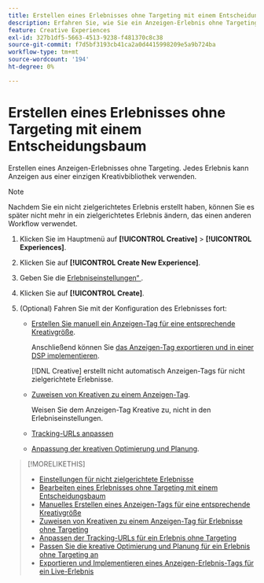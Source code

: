 ```yaml
---
title: Erstellen eines Erlebnisses ohne Targeting mit einem Entscheidungsbaum
description: Erfahren Sie, wie Sie ein Anzeigen-Erlebnis ohne Targeting erstellen.
feature: Creative Experiences
exl-id: 327b1df5-5663-4513-9238-f481370c8c38
source-git-commit: f7d5bf3193cb41ca2a0d4415998209e5a9b724ba
workflow-type: tm+mt
source-wordcount: '194'
ht-degree: 0%

---
```


# Erstellen eines Erlebnisses ohne Targeting mit einem Entscheidungsbaum

Erstellen eines Anzeigen-Erlebnisses ohne Targeting. Jedes Erlebnis kann Anzeigen aus einer einzigen Kreativbibliothek verwenden.

>[!NOTE]
>
> Nachdem Sie ein nicht zielgerichtetes Erlebnis erstellt haben, können Sie es später nicht mehr in ein zielgerichtetes Erlebnis ändern, das einen anderen Workflow verwendet.

1. Klicken Sie im Hauptmenü auf **[!UICONTROL Creative]** > **[!UICONTROL Experiences]**.

1. Klicken Sie auf **[!UICONTROL Create New Experience]**.

1. Geben Sie die [Erlebniseinstellungen“ ](experience-settings-no-targeting.md).

1. Klicken Sie auf **[!UICONTROL Create]**.

1. (Optional) Fahren Sie mit der Konfiguration des Erlebnisses fort:

   * [Erstellen Sie manuell ein Anzeigen-Tag für eine entsprechende Kreativgröße](experience-tag-create-manually.md).

     Anschließend können Sie [das Anzeigen-Tag exportieren und in einer DSP implementieren](/help/creative/experiences/experience-tag-export.md).

     [!DNL Creative] erstellt nicht automatisch Anzeigen-Tags für nicht zielgerichtete Erlebnisse.

   * [Zuweisen von Kreativen zu einem Anzeigen-Tag](experience-tag-assign-creatives.md).

     Weisen Sie dem Anzeigen-Tag Kreative zu, nicht in den Erlebniseinstellungen.

   * [Tracking-URLs anpassen](experience-tracking-urls-no-targeting.md)

   * [Anpassung der kreativen Optimierung und Planung](experience-optimization-scheduling-no-targeting.md).

>[!MORELIKETHIS]
>
>* [Einstellungen für nicht zielgerichtete Erlebnisse](experience-settings-no-targeting.md)
>* [Bearbeiten eines Erlebnisses ohne Targeting mit einem Entscheidungsbaum](experience-edit-no-targeting.md)
>* [Manuelles Erstellen eines Anzeigen-Tags für eine entsprechende Kreativgröße](/help/creative/experiences/experience-tag-create-manually.md)
>* [Zuweisen von Kreativen zu einem Anzeigen-Tag für Erlebnisse ohne Targeting](experience-tag-assign-creatives.md)
>* [Anpassen der Tracking-URLs für ein Erlebnis ohne Targeting](/help/creative/experiences/experience-tracking-urls-no-targeting.md)
>* [Passen Sie die kreative Optimierung und Planung für ein Erlebnis ohne Targeting an](/help/creative/experiences/experience-optimization-scheduling-no-targeting.md)
>* [Exportieren und Implementieren eines Anzeigen-Erlebnis-Tags für ein Live-Erlebnis](/help/creative/experiences/experience-tag-export.md)
